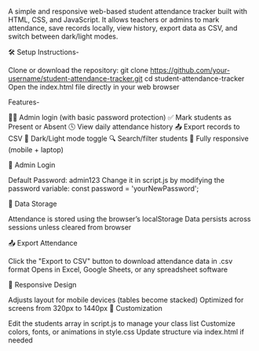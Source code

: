 A simple and responsive web-based student attendance tracker built with HTML, CSS, and JavaScript. It allows teachers or admins to mark attendance, save records locally, view history, export data as CSV, and switch between dark/light modes.


🛠️ Setup Instructions-

Clone or download the repository:
git clone https://github.com/your-username/student-attendance-tracker.git
cd student-attendance-tracker
Open the index.html file directly in your web browser


Features-

🧑‍🏫 Admin login (with basic password protection)
✅ Mark students as Present or Absent
🕓 View daily attendance history
📤 Export records to CSV
🎨 Dark/Light mode toggle
🔍 Search/filter students
📱 Fully responsive (mobile + laptop)



🔑 Admin Login

Default Password: admin123
Change it in script.js by modifying the password variable:
const password = 'yourNewPassword';


💾 Data Storage

Attendance is stored using the browser’s localStorage
Data persists across sessions unless cleared from browser


📤 Export Attendance

Click the "Export to CSV" button to download attendance data in .csv format
Opens in Excel, Google Sheets, or any spreadsheet software



📱 Responsive Design

Adjusts layout for mobile devices (tables become stacked)
Optimized for screens from 320px to 1440px
🧩 Customization

Edit the students array in script.js to manage your class list
Customize colors, fonts, or animations in style.css
Update structure via index.html if needed
